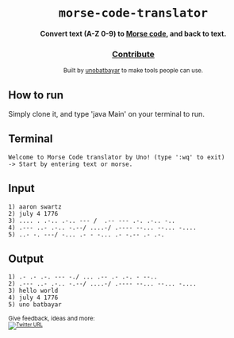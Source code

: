 <div align="center">
  <h1><code>morse-code-translator</code></h1>

  <strong>Convert text (A-Z 0-9) to <a href="https://en.wikipedia.org/wiki/Morse_code">Morse code</a>, and back to text. </strong>

<h3>
    <a href="https://github.com/unobatbayar/morse-code-translator/pull/new/master">Contribute</a>
  </h3>

  <sub> Built by <a href="https://www.twitter.com/unobatbayar">unobatbayar</a> to make tools people can use.</sub>
</div>

## How to run
Simply clone it, and type 'java Main' on your terminal to run.

## Terminal
    Welcome to Morse Code translator by Uno! (type ':wq' to exit)
    -> Start by entering text or morse.
 
## Input 
    1) aaron swartz
    2) july 4 1776
    3) .... . .-.. .-.. --- /  .-- --- .-. .-.. -..
    4) .--- ..- .-.. -.--/ ....-/ .---- --... --... -....
    5) ..- -. ---/ -... .- - -... .- -.-- .- .-.
  
## Output
    1) .- .- .-. --- -./ ... .-- .- .-. - --..
    2) .--- ..- .-.. -.--/ ....-/ .---- --... --... -....
    3) hello world
    4) july 4 1776
    5) uno batbayar

<sub>Give feedback, ideas and more: <br> <sub> 
[![Twitter URL](https://img.shields.io/twitter/url/https/twitter.com/unobatbayar.svg?style=social&label=Follow%20%40unobatbayar)](https://twitter.com/unobatbayar)

